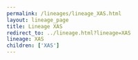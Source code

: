 ```yaml
---
permalink: /lineages/lineage_XAS.html
layout: lineage_page
title: Lineage XAS
redirect_to: ../lineage.html?lineage=XAS
lineage: XAS
children: ['XAS']
---
```

